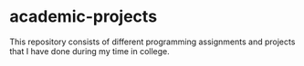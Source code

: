 # academic-projects

This repository consists of different programming assignments and projects that I have done during my time in college.

